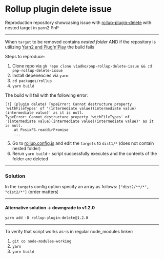 # Rollup plugin delete issue

Reproduction repository showcasing issue with [rollup-plugin-delete](https://github.com/vladshcherbin/rollup-plugin-delete/issues/13) with nested target in yarn2 PnP

---
When `target` to be removed contains _nested folder_ AND if the repository is utilizing [Yarn2 and Plug'n'Play](https://yarnpkg.com/features/pnp) the build fails

Steps to reproduce:
1) Clone repo via `gh repo clone v1adko/pnp-rollup-delete-issue && cd pnp-rollup-delete-issue`
2) Install depenencies via `yarn`
3) `cd packages/rollup`
4) `yarn build`

The build will fail with the following error:
```
[!] (plugin delete) TypeError: Cannot destructure property 'withFileTypes' of '(intermediate value)(intermediate value)(intermediate value)' as it is null.
TypeError: Cannot destructure property 'withFileTypes' of '(intermediate value)(intermediate value)(intermediate value)' as it is null.
    at PosixFS.readdirPromise
    ...
```

5) Go to [rollup.config.js](https://github.com/v1adko/pnp-rollup-delete-issue/blob/rollup-delete-issue/packages/rollup/rollup.config.js) and edit the `targets` to `dist1/*` (does not contain nested folder)
6) Rerun `yarn build` - script successfully executes and the contents of the folder are deleted

---
### Solution
In the `targets` config option specify an array as follows: `["dist2/**/*", "dist2/*"]` (order matters)

---
#### Alternative solution -> downgrade to v1.2.0

`yarn add -D rollup-plugin-delete@1.2.0`

---
To verify that script works as-is in regular node_modules linker:
1) `git co node-modules-working`
2) `yarn`
3) `yarn build`
